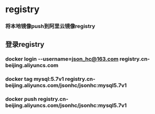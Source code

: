 # registry
### 将本地镜像push到阿里云镜像registry
## 登录registry
### docker login --username=json_hc@163.com registry.cn-beijing.aliyuncs.com
### docker tag mysql:5.7v1 registry.cn-beijing.aliyuncs.com/jsonhc/jsonhc:mysql5.7v1
### docker push registry.cn-beijing.aliyuncs.com/jsonhc/jsonhc:mysql5.7v1
